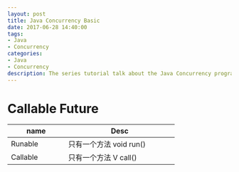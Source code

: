 ```yaml
---
layout: post
title: Java Concurrency Basic
date: 2017-06-28 14:40:00
tags:
- Java
- Concurrency
categories:
- Java
- Concurrency
description: The series tutorial talk about the Java Concurrency programing model
---
```


# Callable Future

|          name       | Desc                                    |
| ------------------- | --------------------------------------- |
| Runable             | 只有一个方法 void run()                   |
| Callable<T>         | 只有一个方法 V call()                     | 


